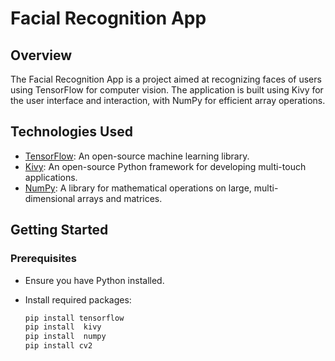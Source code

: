 # Facial Recognition App

## Overview

The Facial Recognition App is a project aimed at recognizing faces of users using TensorFlow for computer vision. The application is built using Kivy for the user interface and interaction, with NumPy for efficient array operations.


## Technologies Used

- [TensorFlow](https://www.tensorflow.org/): An open-source machine learning library.
- [Kivy](https://kivy.org/): An open-source Python framework for developing multi-touch applications.
- [NumPy](https://numpy.org/): A library for mathematical operations on large, multi-dimensional arrays and matrices.



## Getting Started

### Prerequisites

- Ensure you have Python installed.
- Install required packages:

  ```bash
  pip install tensorflow  
  pip install  kivy
  pip install  numpy
  pip install cv2
